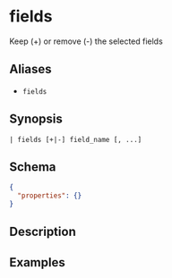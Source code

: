 # fields

Keep (+) or remove (-) the selected fields
## Aliases

* `fields`

## Synopsis

```shell
| fields [+|-] field_name [, ...]
```

## Schema

```json
{
  "properties": {}
}
```

## Description

## Examples
